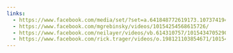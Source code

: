 ```yaml
---
links:
  - https://www.facebook.com/media/set/?set=a.641848772619173.1073741948.447758815361504&amp;type=3
  - https://www.facebook.com/mgrebinsky/videos/10154254568615726/
  - https://www.facebook.com/neilayer/videos/vb.614310757/10154347052900758/?type=2&amp;theater
  - https://www.facebook.com/rick.trager/videos/o.198121103854671/10154181103472819/?type=2&amp;theater
---
```

